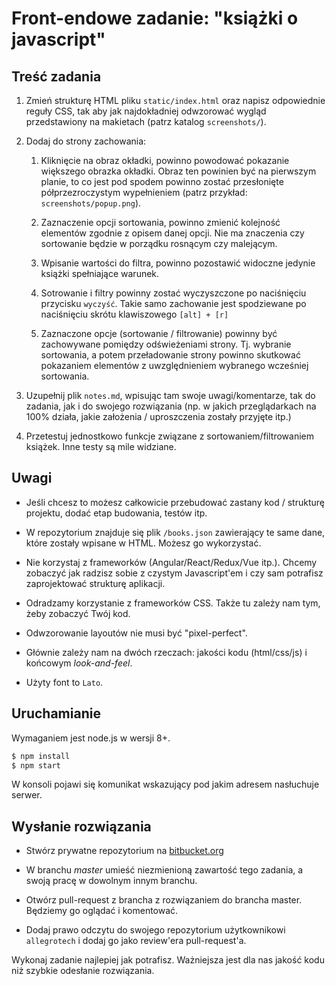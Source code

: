 # Front-endowe zadanie: "książki o javascript"


## Treść zadania

1.  Zmień strukturę HTML pliku `static/index.html` oraz napisz odpowiednie reguły CSS, tak 
    aby jak najdokładniej odwzorować wygląd przedstawiony na makietach (patrz katalog
    `screenshots/`).
    
2.  Dodaj do strony zachowania:
    
    1.  Kliknięcie na obraz okładki, powinno powodować pokazanie większego obrazka
        okładki. Obraz ten powinien być na pierwszym planie, to co jest pod spodem
        powinno zostać przesłonięte półprzezroczystym wypełnieniem (patrz przykład: 
        `screenshots/popup.png`).
    
    2.  Zaznaczenie opcji sortowania, powinno zmienić kolejność elementów zgodnie z 
        opisem danej opcji. Nie ma znaczenia czy sortowanie będzie w porządku rosnącym
        czy malejącym.
        
    3.  Wpisanie wartości do filtra, powinno pozostawić widoczne jedynie książki
        spełniające warunek.
        
    4.  Sotrowanie i filtry powinny zostać wyczyszczone po naciśnięciu przycisku
        `wyczyść`. Takie samo zachowanie jest spodziewane po naciśnięciu skrótu
        klawiszowego `[alt] + [r]`
        
    4.  Zaznaczone opcje (sortowanie / filtrowanie) powinny być zachowywane pomiędzy
        odświeżeniami strony. Tj. wybranie sortowania, a potem przeładowanie strony
        powinno skutkować pokazaniem elementów z uwzględnieniem wybranego wcześniej 
        sortowania.

3.  Uzupełnij plik `notes.md`, wpisując tam swoje uwagi/komentarze, tak 
    do zadania, jak i do swojego rozwiązania (np. w jakich przeglądarkach na 100%
    działa, jakie założenia / uproszczenia zostały przyjęte itp.)
    
4.  Przetestuj jednostkowo funkcje związane z sortowaniem/filtrowaniem książek. Inne testy są mile widziane.


## Uwagi

*   Jeśli chcesz to możesz całkowicie przebudować zastany kod / strukturę projektu,
    dodać etap budowania, testów itp.

*   W repozytorium znajduje się plik `/books.json` zawierający te same dane, które
    zostały wpisane w HTML. Możesz go wykorzystać.
    
*   Nie korzystaj z frameworków (Angular/React/Redux/Vue itp.). Chcemy zobaczyć jak
    radzisz sobie z czystym Javascript'em i czy sam potrafisz zaprojektować strukturę
    aplikacji.
    
*   Odradzamy korzystanie z frameworków CSS. Także tu zależy nam tym, żeby zobaczyć 
    Twój kod.

*   Odwzorowanie layoutów nie musi być "pixel-perfect".

*   Głównie zależy nam na dwóch rzeczach: jakości kodu (html/css/js) i końcowym 
    _look-and-feel_.

*   Użyty font to `Lato`.


## Uruchamianie

Wymaganiem jest node.js w wersji 8+.


```bash
$ npm install
$ npm start
```

W konsoli pojawi się komunikat wskazujący pod jakim adresem nasłuchuje serwer.


## Wysłanie rozwiązania

*   Stwórz prywatne repozytorium na [bitbucket.org](https://bitbucket.org)
    
*   W branchu _master_ umieść niezmienioną zawartość tego zadania, a swoją pracę
    w dowolnym innym branchu.
    
*   Otwórz pull-request z brancha z rozwiązaniem do brancha master. Będziemy go 
    oglądać i komentować.

*   Dodaj prawo odczytu do swojego repozytorium użytkownikowi `allegrotech` i dodaj
    go jako review'era pull-request'a.
    

Wykonaj zadanie najlepiej jak potrafisz. Ważniejsza jest dla nas jakość kodu niż szybkie odesłanie rozwiązania.
